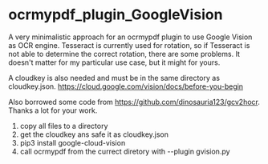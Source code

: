 # ocrmypdf_plugin_GoogleVision
A very minimalistic approach for an ocrmypdf plugin to use Google Vision as OCR engine.
Tesseract is currently used for rotation, so if Tesseract is not able to determine the correct rotation, there are some problems.
It doesn't matter for my particular use case, but it might for yours.

A cloudkey is also needed and must be in the same directory as cloudkey.json.
https://cloud.google.com/vision/docs/before-you-begin

Also borrowed some code from https://github.com/dinosauria123/gcv2hocr. Thanks a lot for your work.

1. copy all files to a directory
2. get the cloudkey ans safe it as cloudkey.json
3. pip3 install google-cloud-vision
4. call ocrmypdf from the currect diretory with --plugin gvision.py

